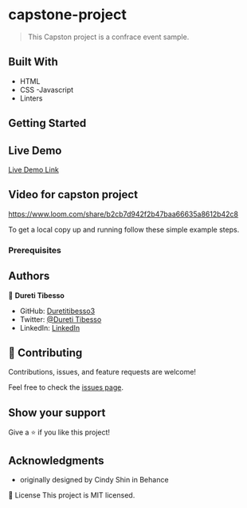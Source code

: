 # capstone-project


> This Capston project is a confrace event sample.


## Built With

- HTML
- CSS
-Javascript
- Linters

## Getting Started
## Live Demo
[Live Demo Link](https://duretitibesso3.github.io/capstone-project/)

## Video for capston project
https://www.loom.com/share/b2cb7d942f2b47baa66635a8612b42c8

To get a local copy up and running follow these simple example steps.

### Prerequisites

## Authors

👤 **Dureti Tibesso**

- GitHub: [Duretitibesso3](https://github.com/Duretitibesso3)
- Twitter: [@Dureti Tibesso](https://twitter.com/DuretiTibesso)
- LinkedIn: [LinkedIn](https://linkedin.com/in/linkedinhandle)


## 🤝 Contributing

Contributions, issues, and feature requests are welcome!

Feel free to check the [issues page](https://github.com/Duretitibesso3/Portfolio-mobile-version-skeleton/issues).

## Show your support

Give a ⭐️ if you like this project!

## Acknowledgments

- originally designed by Cindy Shin in Behance

📝 License
This project is MIT licensed.

